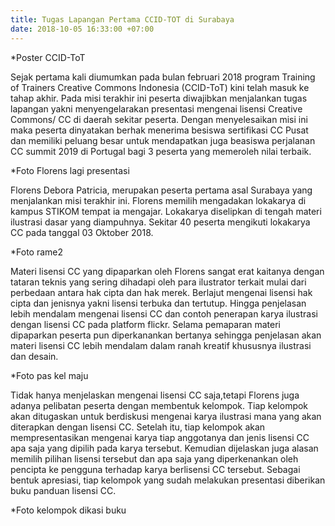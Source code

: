 ```yaml
---
title: Tugas Lapangan Pertama CCID-TOT di Surabaya
date: 2018-10-05 16:33:00 +07:00
---
```


*Poster CCID-ToT

Sejak pertama kali diumumkan pada bulan februari 2018 program Training of Trainers Creative Commons Indonesia (CCID-ToT) kini telah masuk ke tahap akhir. Pada misi terakhir ini peserta diwajibkan menjalankan tugas lapangan yakni menyengelarakan presentasi mengenai lisensi Creative Commons/ CC di daerah sekitar peserta. Dengan menyelesaikan misi ini maka peserta dinyatakan berhak menerima besiswa sertifikasi CC Pusat dan memiliki peluang besar untuk mendapatkan juga beasiswa perjalanan CC summit 2019 di Portugal bagi 3 peserta yang memeroleh nilai terbaik. 

*Foto Florens lagi presentasi

Florens Debora Patricia, merupakan peserta pertama asal Surabaya yang menjalankan misi terakhir ini. Florens memilih mengadakan lokakarya di kampus STIKOM tempat ia mengajar. Lokakarya diselipkan di tengah materi ilustrasi dasar yang diampuhnya. Sekitar 40 peserta mengikuti lokakarya CC pada tanggal 03 Oktober 2018. 

*Foto rame2

Materi lisensi CC yang dipaparkan oleh Florens sangat erat kaitanya dengan tataran teknis yang sering dihadapi oleh para ilustrator terkait mulai dari perbedaan antara hak cipta dan hak merek. Berlajut mengenai lisensi hak cipta dan jenisnya yakni lisensi terbuka dan tertutup. Hingga penjelasan lebih mendalam mengenai lisensi CC dan contoh penerapan karya ilustrasi dengan lisensi CC pada platform flickr. Selama pemaparan materi dipaparkan peserta pun diperkanankan bertanya sehingga penjelasan akan materi lisensi CC lebih mendalam dalam ranah kreatif khususnya ilustrasi dan desain.

*Foto pas kel maju

Tidak hanya menjelaskan mengenai lisensi CC saja,tetapi Florens juga adanya pelibatan peserta dengan membentuk kelompok. Tiap kelompok akan ditugaskan untuk berdiskusi mengenai karya ilustrasi mana yang akan diterapkan dengan lisensi CC. Setelah itu, tiap kelompok akan mempresentasikan mengenai karya tiap anggotanya dan jenis lisensi CC apa saja yang dipilih pada karya tersebut. Kemudian dijelaskan juga alasan memilih pilihan lisensi tersebut dan apa saja yang diperkenankan oleh pencipta ke pengguna terhadap karya berlisensi CC tersebut. Sebagai bentuk apresiasi, tiap kelompok yang sudah melakukan presentasi diberikan buku panduan lisensi CC. 

*Foto kelompok dikasi buku